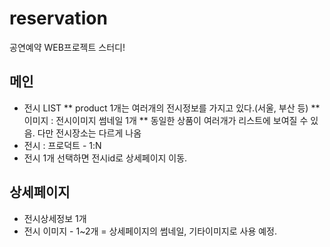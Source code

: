 # reservation
공연예약 WEB프로젝트 스터디!


## 메인
  * 전시 LIST
   ** product 1개는 여러개의 전시정보를 가지고 있다.(서울, 부산 등)
   ** 이미지 : 전시이미지 썸네일 1개
   ** 동일한 상품이 여러개가 리스트에 보여질 수 있음. 다만 전시장소는 다르게 나옴
   * 전시 : 프로덕트 - 1:N
   * 전시 1개 선택하면 전시id로 상세페이지 이동.

## 상세페이지
 * 전시상세정보 1개
  * 전시 이미지 - 1~2개 = 상세페이지의 썸네일, 기타이미지로 사용 예정.
